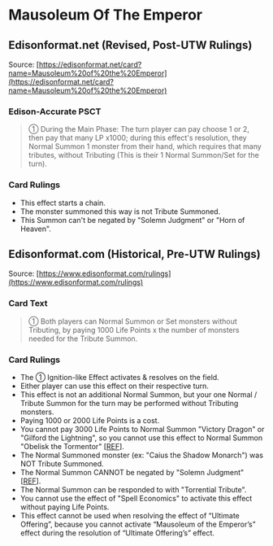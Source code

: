 # Mausoleum Of The Emperor

## Edisonformat.net (Revised, Post-UTW Rulings)

Source: [https://edisonformat.net/card?name=Mausoleum%20of%20the%20Emperor](https://edisonformat.net/card?name=Mausoleum%20of%20the%20Emperor)

### Edison-Accurate PSCT

> ① During the Main Phase: The turn player can pay choose 1 or 2, then pay that many LP x1000; during this effect's resolution, they Normal Summon 1 monster from their hand, which requires that many tributes, without Tributing (This is their 1 Normal Summon/Set for the turn).

### Card Rulings

*   This effect starts a chain.
*   The monster summoned this way is not Tribute Summoned.
*   This Summon can't be negated by "Solemn Judgment" or "Horn of Heaven".


## Edisonformat.com (Historical, Pre-UTW Rulings)

Source: [https://www.edisonformat.com/rulings](https://www.edisonformat.com/rulings)

### Card Text

> ① Both players can Normal Summon or Set monsters without Tributing, by paying 1000 Life Points x the number of monsters needed for the Tribute Summon.

### Card Rulings

*   The ① Ignition-like Effect activates & resolves on the field.
*   Either player can use this effect on their respective turn.
*   This effect is not an additional Normal Summon, but your one Normal / Tribute Summon for the turn may be performed without Tributing monsters.
*   Paying 1000 or 2000 Life Points is a cost.
*   You cannot pay 3000 Life Points to Normal Summon "Victory Dragon" or "Gilford the Lightning", so you cannot use this effect to Normal Summon "Obelisk the Tormentor" \[[REF](https://www.pojo.biz/board/showthread.php?t=814931)\].
*   The Normal Summoned monster (ex: "Caius the Shadow Monarch") was NOT Tribute Summoned.
*   The Normal Summon CANNOT be negated by "Solemn Judgment" \[[REF](https://www.edisonformat.com/home/rules-update-when-not-immediately-after-this-effect-resolves)\].
*   The Normal Summon can be responded to with "Torrential Tribute".
*   You cannot use the effect of "Spell Economics" to activate this effect without paying Life Points.
*   This effect cannot be used when resolving the effect of “Ultimate Offering”, because you cannot activate “Mausoleum of the Emperor’s” effect during the resolution of “Ultimate Offering’s” effect.



